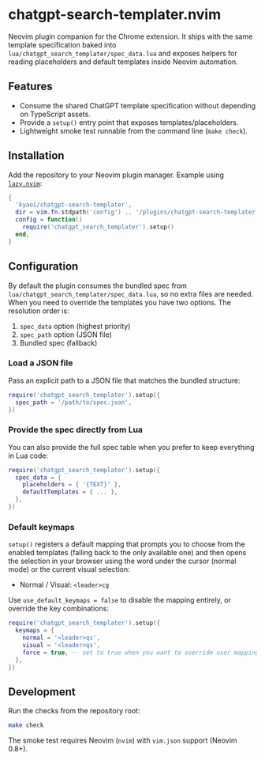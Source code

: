 # chatgpt-search-templater.nvim

Neovim plugin companion for the Chrome extension. It ships with the same
template specification baked into `lua/chatgpt_search_templater/spec_data.lua`
and exposes helpers for reading placeholders and default templates inside
Neovim automation.

## Features

- Consume the shared ChatGPT template specification without depending on
  TypeScript assets.
- Provide a `setup()` entry point that exposes templates/placeholders.
- Lightweight smoke test runnable from the command line (`make check`).

## Installation

Add the repository to your Neovim plugin manager. Example using
[`lazy.nvim`](https://github.com/folke/lazy.nvim):

```lua
{
  'kyaoi/chatgpt-search-templater',
  dir = vim.fn.stdpath('config') .. '/plugins/chatgpt-search-templater',
  config = function()
    require('chatgpt_search_templater').setup()
  end,
}
```

## Configuration

By default the plugin consumes the bundled spec from
`lua/chatgpt_search_templater/spec_data.lua`, so no extra files are needed.
When you need to override the templates you have two options. The resolution
order is:

1. `spec_data` option (highest priority)
2. `spec_path` option (JSON file)
3. Bundled spec (fallback)

### Load a JSON file

Pass an explicit path to a JSON file that matches the bundled structure:

```lua
require('chatgpt_search_templater').setup({
  spec_path = '/path/to/spec.json',
})
```

### Provide the spec directly from Lua

You can also provide the full spec table when you prefer to keep everything in
Lua code:

```lua
require('chatgpt_search_templater').setup({
  spec_data = {
    placeholders = { '{TEXT}' },
    defaultTemplates = { ... },
  },
})
```

### Default keymaps

`setup()` registers a default mapping that prompts you to choose from the
enabled templates (falling back to the only available one) and then opens the
selection in your browser using the word under the cursor (normal mode) or the
current visual selection:

- Normal / Visual: `<leader>cg`

Use `use_default_keymaps = false` to disable the mapping entirely, or override
the key combinations:

```lua
require('chatgpt_search_templater').setup({
  keymaps = {
    normal = '<leader>qs',
    visual = '<leader>qs',
    force = true, -- set to true when you want to override user mappings
  },
})
```

## Development

Run the checks from the repository root:

```bash
make check
```

The smoke test requires Neovim (`nvim`) with `vim.json` support (Neovim 0.8+).
